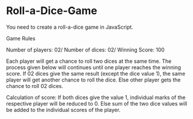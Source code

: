 # Roll-a-Dice-Game

You need to create a roll-a-dice game in JavaScript.

Game Rules

Number of players: 02/ 
Number of dices: 02/ 
Winning Score: 100

Each player will get a chance to roll two dices at the same time. 
The process given below will continues until one player reaches the winning score.
If 02 dices give the same result (except the dice value 1), the same player will get another chance to roll the dice.
Else other player gets the chance to roll 02 dices.

Calculation of score:
  If both dices give the value 1, individual marks of the respective player will be reduced to 0.
  Else sum of the two dice values will be added to the individual scores of the player.
